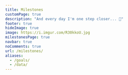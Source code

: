 ```yaml
---
title: Milestones
customPage: true
description: "And every day I'm one step closer... 🏅"
footer: true
hideImage: true
image: https://i.imgur.com/R30kkoU.jpg
milestonesPage: true
navbar: true
noComments: true
url: /milestones/
aliases:
  - /goals/
  - /data/
---
```

